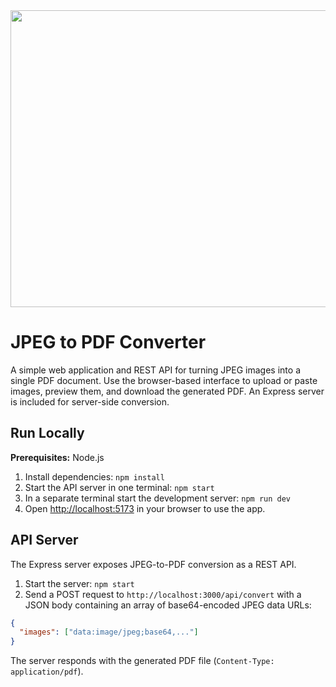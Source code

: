 <div align="center">
<img width="1200" height="475" alt="GHBanner" src="https://github.com/user-attachments/assets/0aa67016-6eaf-458a-adb2-6e31a0763ed6" />
</div>

# JPEG to PDF Converter

A simple web application and REST API for turning JPEG images into a single PDF document.
Use the browser-based interface to upload or paste images, preview them, and download
the generated PDF. An Express server is included for server-side conversion.

## Run Locally

**Prerequisites:** Node.js

1. Install dependencies:
   `npm install`
2. Start the API server in one terminal:
   `npm start`
3. In a separate terminal start the development server:
   `npm run dev`
4. Open [http://localhost:5173](http://localhost:5173) in your browser to use the app.

## API Server

The Express server exposes JPEG-to-PDF conversion as a REST API.

1. Start the server:
   `npm start`
2. Send a POST request to `http://localhost:3000/api/convert` with a JSON body containing an array of base64-encoded JPEG data URLs:

```json
{
  "images": ["data:image/jpeg;base64,..."]
}
```

The server responds with the generated PDF file (`Content-Type: application/pdf`).
